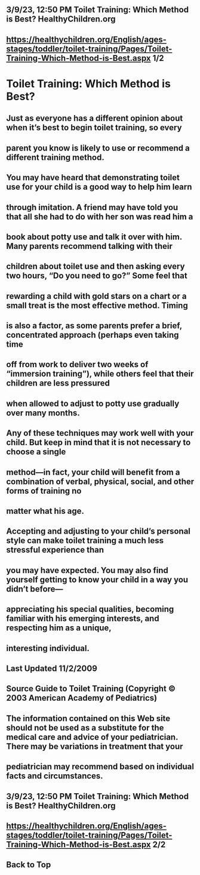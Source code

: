 ## 3/9/23, 12:50 PM Toilet Training: Which Method is Best? HealthyChildren.org 

## https://healthychildren.org/English/ages-stages/toddler/toilet-training/Pages/Toilet-Training-Which-Method-is-Best.aspx 1/2 

# Toilet Training: Which Method is Best? 

## Just as everyone has a different opinion about when it’s best to begin toilet training, so every 

## parent you know is likely to use or recommend a different training method. 

## You may have heard that demonstrating toilet use for your child is a good way to help him learn 

## through imitation. A friend may have told you that all she had to do with her son was read him a 

## book about potty use and talk it over with him. Many parents recommend talking with their 

## children about toilet use and then asking every two hours, “Do you need to go?” Some feel that 

## rewarding a child with gold stars on a chart or a small treat is the most effective method. Timing 

## is also a factor, as some parents prefer a brief, concentrated approach (perhaps even taking time 

## off from work to deliver two weeks of “immersion training”), while others feel that their children are less pressured 

## when allowed to adjust to potty use gradually over many months. 

## Any of these techniques may work well with your child. But keep in mind that it is not necessary to choose a single 

## method—in fact, your child will benefit from a combination of verbal, physical, social, and other forms of training no 

## matter what his age. 

## Accepting and adjusting to your child’s personal style can make toilet training a much less stressful experience than 

## you may have expected. You may also find yourself getting to know your child in a way you didn’t before— 

## appreciating his special qualities, becoming familiar with his emerging interests, and respecting him as a unique, 

## interesting individual. 

## Last Updated 11/2/2009 

## Source Guide to Toilet Training (Copyright © 2003 American Academy of Pediatrics) 

## The information contained on this Web site should not be used as a substitute for the medical care and advice of your pediatrician. There may be variations in treatment that your 

## pediatrician may recommend based on individual facts and circumstances. 


## 3/9/23, 12:50 PM Toilet Training: Which Method is Best? HealthyChildren.org 

## https://healthychildren.org/English/ages-stages/toddler/toilet-training/Pages/Toilet-Training-Which-Method-is-Best.aspx 2/2 

## Back to Top 


